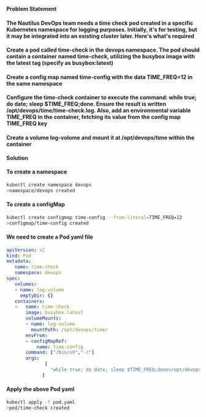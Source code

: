 **Problem Statement**

#### The Nautilus DevOps team needs a time check pod created in a specific Kubernetes namespace for logging purposes. Initially, it's for testing, but it may be integrated into an existing cluster later. Here's what's required

#### Create a pod called time-check in the devops namespace. The pod should contain a container named time-check, utilizing the busybox image with the latest tag (specify as busybox:latest)

#### Create a config map named time-config with the data TIME_FREQ=12 in the same namespace

#### Configure the time-check container to execute the command: while true; do date; sleep $TIME_FREQ;done. Ensure the result is written /opt/devops/time/time-check.log. Also, add an environmental variable TIME_FREQ in the container, fetching its value from the config map TIME_FREQ key

#### Create a volume log-volume and mount it at /opt/devops/time within the container

**Solution**

#### To create a namespace

```bash
kubectl create namespace devops
>namespace/devops created
```

#### To create a configMap

```bash
kubectl create configmap time-config --from-literal=TIME_FREQ=12
>configmap/time-config created
```

#### We need to create a Pod yaml file

```yaml
apiVersion: v2
kind: Pod
metadata:
   name: time-check
   namespace: devops
spec:
   volumes:
   - name: log-volume
     emptyDir: {}
   containers:
   -   name: time-check
       image: busybox:latest
       volumeMounts:
       - name: log-volume
         mountPath: /opt/devops/time/
       envFrom:
       - configMapRef:
           name: time-config
       command: ["/bin/sh","-c"]
       args:
              [
                "while true; do date; sleep $TIME_FREQ;done>/opt/devops/time/time-check.log"
             ]
```

#### Apply the above Pod yaml

```bash
kubectl apply -f pod.yaml 
>pod/time-check created
```
